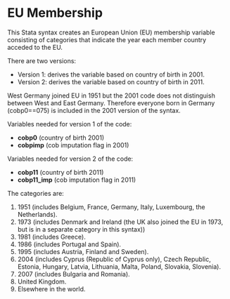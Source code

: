 # EU Membership
This Stata syntax creates an European Union (EU) membership variable consisting of categories that indicate the year each member country acceded to the EU.


There are two versions:
- Version 1: derives the variable based on country of birth in 2001.
- Version 2: derives the variable based on country of birth in 2011.
 

West Germany joined EU in 1951 but the 2001 code does not distinguish between West and East Germany. Therefore everyone born in Germany (cobp0==075) is included in the 2001 version of the syntax.


Variables needed for version 1 of the code:
- **cobp0** (country of birth 2001)
- **cobpimp** (cob imputation flag in 2001)


Variables needed for version 2 of the code:
- **cobp11** (country of birth 2011)
- **cobp11_imp** (cob imputation flag in 2011)


The categories are: 
1. 1951 (includes Belgium, France, Germany, Italy, Luxembourg, the Netherlands).
2. 1973 (includes Denmark and Ireland (the UK also joined the EU in 1973, but is in a separate category in this syntax))
3. 1981 (includes Greece).
4. 1986 (includes Portugal and Spain).
5. 1995 (includes Austria, Finland and Sweden).
6. 2004 (includes Cyprus (Republic of Cyprus only), Czech Republic, Estonia, Hungary, Latvia, Lithuania, Malta, Poland, Slovakia, Slovenia).
7. 2007 (includes Bulgaria and Romania).
8. United Kingdom.
9. Elsewhere in the world.
